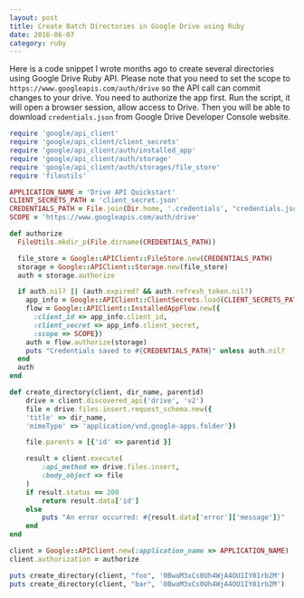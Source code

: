 ```yaml
---
layout: post
title: Create Batch Directories in Google Drive using Ruby
date: 2016-06-07
category: ruby
---
```


Here is a code snippet I wrote months ago to create several directories using Google Drive Ruby API. Please note that you need to set the scope to `https://www.googleapis.com/auth/drive` so the API call can commit changes to your drive. You need to authorize the app first. Run the script, it will open a browser session, allow access to Drive. Then you will be able to download `credentials.json` from Google Drive Developer Console website.

```ruby
require 'google/api_client'
require 'google/api_client/client_secrets'
require 'google/api_client/auth/installed_app'
require 'google/api_client/auth/storage'
require 'google/api_client/auth/storages/file_store'
require 'fileutils'

APPLICATION_NAME = 'Drive API Quickstart'
CLIENT_SECRETS_PATH = 'client_secret.json'
CREDENTIALS_PATH = File.join(Dir.home, '.credentials', "credentials.json")
SCOPE = 'https://www.googleapis.com/auth/drive'

def authorize
  FileUtils.mkdir_p(File.dirname(CREDENTIALS_PATH))

  file_store = Google::APIClient::FileStore.new(CREDENTIALS_PATH)
  storage = Google::APIClient::Storage.new(file_store)
  auth = storage.authorize

  if auth.nil? || (auth.expired? && auth.refresh_token.nil?)
    app_info = Google::APIClient::ClientSecrets.load(CLIENT_SECRETS_PATH)
    flow = Google::APIClient::InstalledAppFlow.new({
      :client_id => app_info.client_id,
      :client_secret => app_info.client_secret,
      :scope => SCOPE})
    auth = flow.authorize(storage)
    puts "Credentials saved to #{CREDENTIALS_PATH}" unless auth.nil?
  end
  auth
end

def create_directory(client, dir_name, parentid)
    drive = client.discovered_api('drive', 'v2')
    file = drive.files.insert.request_schema.new({
    'title' => dir_name,
    'mimeType' => 'application/vnd.google-apps.folder'})

    file.parents = [{'id' => parentid }]

    result = client.execute(
        :api_method => drive.files.insert,
        :body_object => file
    )
    if result.status == 200
        return result.data['id']
    else
        puts "An error occurred: #{result.data['error']['message']}"
    end
end

client = Google::APIClient.new(:application_name => APPLICATION_NAME)
client.authorization = authorize

puts create_directory(client, "foo", '0BwaM3xCs0Uh4WjA4OU1IY01rb2M')
puts create_directory(client, "bar", '0BwaM3xCs0Uh4WjA4OU1IY01rb2M')
```
